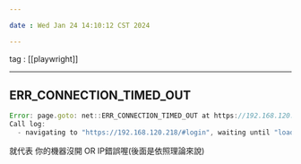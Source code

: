 ```yaml
---

date : Wed Jan 24 14:10:12 CST 2024

---
```

tag : [[playwright]]

---
## 	ERR_CONNECTION_TIMED_OUT
```js
Error: page.goto: net::ERR_CONNECTION_TIMED_OUT at https://192.168.120.218/#login
Call log:
  - navigating to "https://192.168.120.218/#login", waiting until "load"
```
就代表 你的機器沒開 OR IP錯誤喔(後面是依照理論來說)
